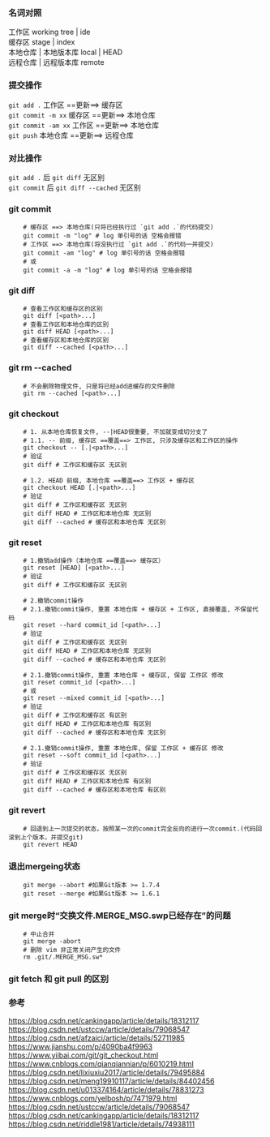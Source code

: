 ### 名词对照 ###  
工作区                   working tree | ide  
缓存区                   stage | index  
本地仓库 | 本地版本库     local | HEAD  
远程仓库 | 远程版本库     remote  
  
### 提交操作 ###  
`git add .` 工作区 ==更新==> 缓存区  
`git commit -m xx` 缓存区 ==更新==> 本地仓库  
`git commit -am xx` 工作区 ==更新==> 本地仓库  
`git push` 本地仓库 ==更新==> 远程仓库  
    
### 对比操作 ###
`git add .` 后 `git diff` 无区别  
`git commit` 后 `git diff --cached` 无区别  
  
### git commit ###  
``` shell
    # 缓存区 ==> 本地仓库(只将已经执行过 `git add .`的代码提交)
    git commit -m "log" # log 单引号的话 空格会报错
    # 工作区 ==> 本地仓库(将没执行过 `git add .`的代码一并提交)
    git commit -am "log" # log 单引号的话 空格会报错
    # 或
    git commit -a -m "log" # log 单引号的话 空格会报错
```
  
### git diff ### 
``` shell
    # 查看工作区和缓存区的区别
    git diff [<path>...]
    # 查看工作区和本地仓库的区别
    git diff HEAD [<path>...]
    # 查看缓存区和本地仓库的区别
    git diff --cached [<path>...]
```

### git rm --cached ###   
``` shell
    # 不会删除物理文件, 只是将已经add进缓存的文件删除
    git rm --cached [<path>...]
```
  
### git checkout ###
``` shell
    # 1. 从本地仓库恢复文件, --|HEAD很重要, 不加就变成切分支了
    # 1.1. -- 前缀, 缓存区 ==覆盖==> 工作区, 只涉及缓存区和工作区的操作
    git checkout -- [.|<path>...]
    # 验证
    git diff # 工作区和缓存区 无区别
    
    # 1.2. HEAD 前缀, 本地仓库 ==覆盖==> 工作区 + 缓存区
    git checkout HEAD [.|<path>...]
    # 验证
    git diff # 工作区和缓存区 无区别
    git diff HEAD # 工作区和本地仓库 无区别
    git diff --cached # 缓存区和本地仓库 无区别
```
  
### git reset ###
``` shell
    # 1.撤销add操作（本地仓库 ==覆盖==> 缓存区）
    git reset [HEAD] [<path>...]
    # 验证
    git diff # 工作区和缓存区 无区别

    # 2.撤销commit操作
    # 2.1.撤销commit操作, 重置 本地仓库 + 缓存区 + 工作区, 直接覆盖, 不保留代码
    git reset --hard commit_id [<path>...]
    # 验证
    git diff # 工作区和缓存区 无区别
    git diff HEAD # 工作区和本地仓库 无区别
    git diff --cached # 缓存区和本地仓库 无区别

    # 2.1.撤销commit操作, 重置 本地仓库 + 缓存区, 保留 工作区 修改
    git reset commit_id [<path>...]
    # 或
    git reset --mixed commit_id [<path>...]
    # 验证
    git diff # 工作区和缓存区 有区别
    git diff HEAD # 工作区和本地仓库 有区别
    git diff --cached # 缓存区和本地仓库 无区别

    # 2.1.撤销commit操作, 重置 本地仓库, 保留 工作区 + 缓存区 修改
    git reset --soft commit_id [<path>...]
    # 验证
    git diff # 工作区和缓存区 无区别
    git diff HEAD # 工作区和本地仓库 有区别
    git diff --cached # 缓存区和本地仓库 有区别
```

### git revert ###
``` shell
    # 回退到上一次提交的状态，按照某一次的commit完全反向的进行一次commit.(代码回滚到上个版本，并提交git)
    git revert HEAD
```

### 退出mergeing状态 ###
``` shell
    git merge --abort #如果Git版本 >= 1.7.4
    git reset --merge #如果Git版本 >= 1.6.1
```

### git merge时“交换文件.MERGE_MSG.swp已经存在”的问题 ###
``` shell
    # 中止合并
    git merge -abort  
    # 删除 vim 非正常关闭产生的文件
    rm .git/.MERGE_MSG.sw* 
```

### git fetch 和 git pull 的区别 ###
  
### 参考 ###
https://blog.csdn.net/cankingapp/article/details/18312117
https://blog.csdn.net/ustccw/article/details/79068547
https://blog.csdn.net/afzaici/article/details/52711985
https://www.jianshu.com/p/4090ba4f9963
https://www.yiibai.com/git/git_checkout.html
https://www.cnblogs.com/qianqiannian/p/6010219.html
https://blog.csdn.net/lixiuxiu2017/article/details/79495884
https://blog.csdn.net/meng19910117/article/details/84402456
https://blog.csdn.net/u013374164/article/details/78831273
https://www.cnblogs.com/yelbosh/p/7471979.html
https://blog.csdn.net/ustccw/article/details/79068547
https://blog.csdn.net/cankingapp/article/details/18312117
https://blog.csdn.net/riddle1981/article/details/74938111